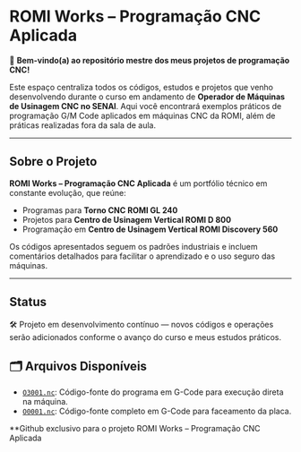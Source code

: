# ROMI Works – Programação CNC Aplicada

🚀 **Bem-vindo(a) ao repositório mestre dos meus projetos de programação CNC!**

Este espaço centraliza todos os códigos, estudos e projetos que venho desenvolvendo durante o curso em andamento de **Operador de Máquinas de Usinagem CNC no SENAI**. Aqui você encontrará exemplos práticos de programação G/M Code aplicados em máquinas CNC da ROMI, além de práticas realizadas fora da sala de aula.

---

## Sobre o Projeto

**ROMI Works – Programação CNC Aplicada** é um portfólio técnico em constante evolução, que reúne:

- Programas para **Torno CNC ROMI GL 240**
- Projetos para **Centro de Usinagem Vertical ROMI D 800**
- Programação em **Centro de Usinagem Vertical ROMI Discovery 560**

Os códigos apresentados seguem os padrões industriais e incluem comentários detalhados para facilitar o aprendizado e o uso seguro das máquinas.

---

## Status

🛠️ Projeto em desenvolvimento contínuo — novos códigos e operações serão adicionados conforme o avanço do curso e meus estudos práticos.

## 🗂️ Arquivos Disponíveis

- [`O3001.nc`](V1.PROGRAMA_O3001.nc): Código-fonte do programa em G-Code para execução direta na máquina.
- [`O0001.nc`](./O0001.nc): Código-fonte completo em G-Code para faceamento da placa.

**Github exclusivo para o projeto ROMI Works – Programação CNC Aplicada

